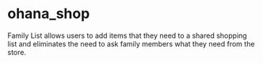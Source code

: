 # ohana_shop
Family List allows users to add items that they need to a shared shopping list and eliminates the need to ask family members what they need from the store.
